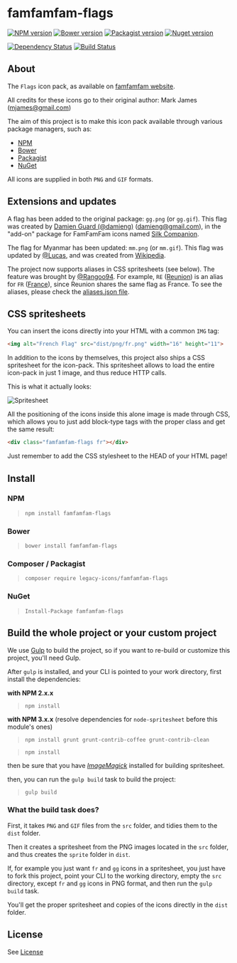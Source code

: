
# famfamfam-flags

[![NPM version](https://img.shields.io/npm/v/famfamfam-flags.svg)](https://www.npmjs.org/package/famfamfam-flags)
[![Bower version](https://img.shields.io/bower/v/famfamfam-flags.svg)](http://bower.io/search/?q=famfamfam-flags)
[![Packagist version](https://img.shields.io/packagist/v/legacy-icons/famfamfam-flags.svg)](https://packagist.org/packages/legacy-icons/famfamfam-flags)
[![Nuget version](https://img.shields.io/nuget/v/famfamfam-flags.svg)](https://www.nuget.org/packages/famfamfam-flags/)

[![Dependency Status](https://img.shields.io/david/dev/legacy-icons/famfamfam-flags.svg)](https://david-dm.org/legacy-icons/famfamfam-flags)
[![Build Status](https://img.shields.io/travis/legacy-icons/famfamfam-flags.svg)](https://travis-ci.org/legacy-icons/famfamfam-flags)



## About

The `Flags` icon pack, as available on [famfamfam website](http://www.famfamfam.com/lab/icons/flags/).

All credits for these icons go to their original author: Mark James (mjames@gmail.com)

The aim of this project is to make this icon pack available through various package managers, such as:

- [NPM](https://npmjs.org)
- [Bower](http://bower.io)
- [Packagist](https://packagist.org)
- [NuGet](https://www.nuget.org)


All icons are supplied in both `PNG` and `GIF` formats.


## Extensions and updates

A flag has been added to the original package: `gg.png` (or `gg.gif`).
This flag was created by [Damien Guard (@damieng)](https://github.com/damieng) (damieng@gmail.com), in the "add-on" package for FamFamFam icons named [Silk Companion](http://damieng.com/creative/icons/silk-companion-1-icons).


The flag for Myanmar has been updated: `mm.png` (or `mm.gif`).
This flag was updated by [@Lucas](https://github.com/lucas34), and was created from [Wikipedia](https://commons.wikimedia.org/wiki/File:Flag_of_Myanmar-new.jpg).


The project now supports aliases in CSS spritesheets (see below). The feature was brought by [@Rangoo94](https://github.com/Rangoo94). For example, `RE` ([Reunion](https://en.wikipedia.org/wiki/.re)) is an alias for `FR` ([France](https://en.wikipedia.org/wiki/.fr)), since Reunion shares the same flag as France. To see the aliases, please check the [aliases.json file](https://github.com/legacy-icons/famfamfam-flags/blob/master/aliases.json).


## CSS spritesheets

You can insert the icons directly into your HTML with a common `IMG` tag:

```html
<img alt="French Flag" src="dist/png/fr.png" width="16" height="11">
```


In addition to the icons by themselves, this project also ships a CSS spritesheet for the icon-pack. This spritesheet allows to load the entire icon-pack in just 1 image, and thus reduce HTTP calls.

This is what it actually looks:

![Spritesheet](https://raw.githubusercontent.com/legacy-icons/famfamfam-flags/master/dist/sprite/famfamfam-flags.png)


All the positioning of the icons inside this alone image is made through CSS, which allows you to just add block-type tags with the proper class and get the same result:

```html
<div class="famfamfam-flags fr"></div>
```

Just remember to add the CSS stylesheet to the HEAD of your HTML page!

## Install

### NPM

> `npm install famfamfam-flags`


### Bower

> `bower install famfamfam-flags`


### Composer / Packagist

> `composer require legacy-icons/famfamfam-flags`


### NuGet

> `Install-Package famfamfam-flags`



## Build the whole project or your custom project

We use [Gulp](http://gulpjs.com/) to build the project, so if you want to re-build or customize this project, you'll need Gulp.

After `gulp` is installed, and your CLI is pointed to your work directory, first install the dependencies:

**with NPM 2.x.x**

> `npm install`

**with NPM 3.x.x** (resolve dependencies for `node-spritesheet` before this module's ones)

> `npm install grunt grunt-contrib-coffee grunt-contrib-clean`

> `npm install`

then be sure that you have *[ImageMagick](http://www.imagemagick.org/script/binary-releases.php)* installed for building spritesheet.

then, you can run the `gulp build` task to build the project:

> `gulp build`


### What the build task does?

First, it takes `PNG` and `GIF` files from the `src` folder, and tidies them to the `dist` folder.

Then it creates a spritesheet from the PNG images located in the `src` folder, and thus creates the `sprite` folder in `dist`.

If, for example you just want `fr` and `gg` icons in a spritesheet, you just have to fork this project, point your CLI to the working directory, 
empty the `src` directory, except `fr` and `gg` icons in PNG format, and then run the `gulp build` task.

You'll get the proper spritesheet and copies of the icons directly in the `dist` folder.


## License

See [License](https://github.com/legacy-icons/famfamfam-flags/blob/master/LICENSE.md)
